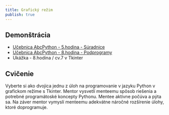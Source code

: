```yaml
---
title: Grafický režim
publish: true
---
```



## Demonštrácia

- [Učebnica AbcPython - 5.hodina - Súradnice](https://abcpython.input.sk/p05.html)
- [Učebnica AbcPython - 8.hodina - Podprogramy](https://abcpython.input.sk/p08.html)
- Ukážka - 8.hodina / cv.7 v Tkinter

## Cvičenie 

Vyberte si ako dvojica jednu z úloh na programovanie v jazyku Python v grafickom režime s Tkinter. 
Mentor vysvetlí menteemu spôsob riešenia a potrebné programátoské koncepty Pythonu. Mentee aktívne počúva a pýta sa. Na záver mentor vymyslí menteemu adekvátne náročné rozšírenie úlohy, ktoré doprogramuje.
